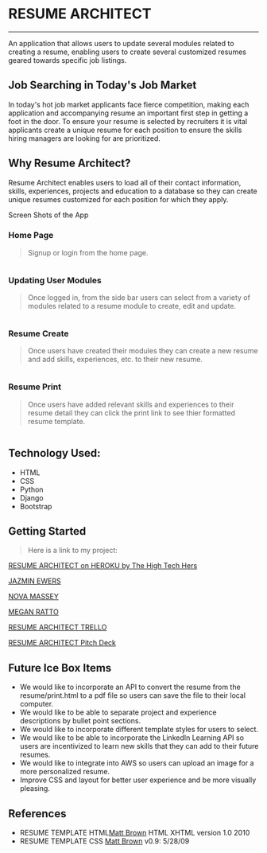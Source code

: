 
# RESUME ARCHITECT
---
An application that allows users to update several modules related to creating a resume, enabling users to create several customized resumes geared towards specific job listings.
## Job Searching in Today's Job Market
In today's hot job market applicants face fierce competition, making each application and accompanying resume an important first step in getting a foot in the door.  To ensure your resume is selected by recruiters it is vital applicants create a unique resume for each position to ensure the skills hiring managers are looking for are prioritized.
## Why Resume Architect?
Resume Architect enables users to load all of their contact information, skills, experiences, projects and education to a database so they can create unique resumes customized for each position for which they apply.

Screen Shots of the App

### Home Page
>Signup or login from the home page.

<img src = "">

### Updating User Modules
>Once logged in, from the side bar users can select from a variety of modules related to a resume module to create, edit and update.

<img src = "">

### Resume Create
>Once users have created their modules they can create a new resume and add skills, experiences, etc. to their new resume.

<img src = "">

### Resume Print
>Once users have added relevant skills and experiences to their resume detail they can click the print link to see thier formatted resume template.

<img src = "">

## Technology Used:
 * HTML
 * CSS
 * Python
 * Django
 * Bootstrap

## Getting Started
 >Here is a link to my project:

 [RESUME ARCHITECT on HEROKU by The High Tech Hers](https://resumearchitect.herokuapp.com/)

 [JAZMIN EWERS](https://github.com/Jazmin-Ewers)

 [NOVA MASSEY](https://github.com/novamassey)

 [MEGAN RATTO](https://github.com/rattomegan)

 [RESUME ARCHITECT TRELLO](https://trello.com/b/hiOOkjSh/resume-architect)

 [RESUME ARCHITECT Pitch Deck](https://docs.google.com/presentation/d/1ex9o8-hzyxjmhY77TfD6QDqo7UpnFdZOL4363HEukSY/edit?usp=sharing)

## Future Ice Box Items 
* We would like to incorporate an API to convert the resume from the resume/print.html to a pdf file so users can save the file to their local computer.
* We would like to be able to separate project and experience descriptions by bullet point sections.
* We would like to incorporate different template styles for users to select. 
* We would like to be able to incorporate the LinkedIn Learning API so users  are incentivized to learn  new skills that they can add to their future resumes.
* We would like to integrate into AWS so users can upload an image for a more personalized resume.
* Improve CSS and layout for better user experience and be more visually pleasing.

## References
* RESUME TEMPLATE HTML[Matt Brown](https://thingsthatarebrown.com/) HTML XHTML version 1.0 2010
* RESUME TEMPLATE CSS [Matt Brown](https://thingsthatarebrown.com/) v0.9: 5/28/09